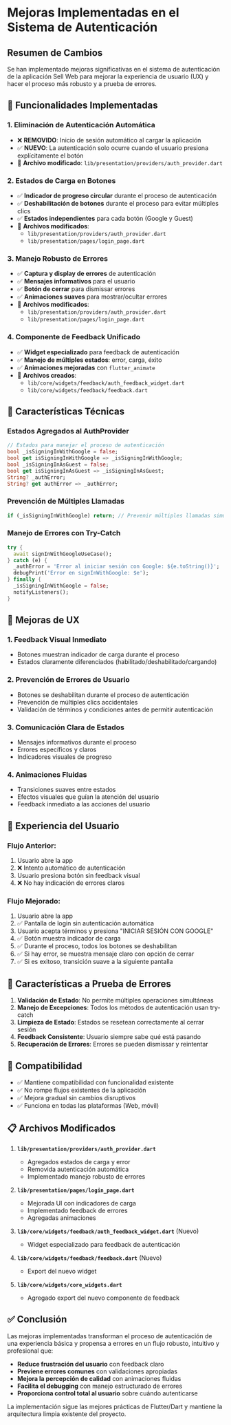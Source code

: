 # Mejoras Implementadas en el Sistema de Autenticación

## Resumen de Cambios

Se han implementado mejoras significativas en el sistema de autenticación de la aplicación Sell Web para mejorar la experiencia de usuario (UX) y hacer el proceso más robusto y a prueba de errores.

## 🚀 Funcionalidades Implementadas

### 1. Eliminación de Autenticación Automática
- ❌ **REMOVIDO**: Inicio de sesión automático al cargar la aplicación
- ✅ **NUEVO**: La autenticación solo ocurre cuando el usuario presiona explícitamente el botón
- 📍 **Archivo modificado**: `lib/presentation/providers/auth_provider.dart`

### 2. Estados de Carga en Botones
- ✅ **Indicador de progreso circular** durante el proceso de autenticación
- ✅ **Deshabilitación de botones** durante el proceso para evitar múltiples clics
- ✅ **Estados independientes** para cada botón (Google y Guest)
- 📍 **Archivos modificados**: 
  - `lib/presentation/providers/auth_provider.dart`
  - `lib/presentation/pages/login_page.dart`

### 3. Manejo Robusto de Errores
- ✅ **Captura y display de errores** de autenticación
- ✅ **Mensajes informativos** para el usuario
- ✅ **Botón de cerrar** para dismissar errores
- ✅ **Animaciones suaves** para mostrar/ocultar errores
- 📍 **Archivos modificados**: 
  - `lib/presentation/providers/auth_provider.dart`
  - `lib/presentation/pages/login_page.dart`

### 4. Componente de Feedback Unificado
- ✅ **Widget especializado** para feedback de autenticación
- ✅ **Manejo de múltiples estados**: error, carga, éxito
- ✅ **Animaciones mejoradas** con `flutter_animate`
- 📍 **Archivos creados**: 
  - `lib/core/widgets/feedback/auth_feedback_widget.dart`
  - `lib/core/widgets/feedback/feedback.dart`

## 🔧 Características Técnicas

### Estados Agregados al AuthProvider
```dart
// Estados para manejar el proceso de autenticación
bool _isSigningInWithGoogle = false;
bool get isSigningInWithGoogle => _isSigningInWithGoogle;
bool _isSigningInAsGuest = false;
bool get isSigningInAsGuest => _isSigningInAsGuest;
String? _authError;
String? get authError => _authError;
```

### Prevención de Múltiples Llamadas
```dart
if (_isSigningInWithGoogle) return; // Prevenir múltiples llamadas simultáneas
```

### Manejo de Errores con Try-Catch
```dart
try {
  await signInWithGoogleUseCase();
} catch (e) {
  _authError = 'Error al iniciar sesión con Google: ${e.toString()}';
  debugPrint('Error en signInWithGoogle: $e');
} finally {
  _isSigningInWithGoogle = false;
  notifyListeners();
}
```

## 🎨 Mejoras de UX

### 1. Feedback Visual Inmediato
- Botones muestran indicador de carga durante el proceso
- Estados claramente diferenciados (habilitado/deshabilitado/cargando)

### 2. Prevención de Errores de Usuario
- Botones se deshabilitan durante el proceso de autenticación
- Prevención de múltiples clics accidentales
- Validación de términos y condiciones antes de permitir autenticación

### 3. Comunicación Clara de Estados
- Mensajes informativos durante el proceso
- Errores específicos y claros
- Indicadores visuales de progreso

### 4. Animaciones Fluidas
- Transiciones suaves entre estados
- Efectos visuales que guían la atención del usuario
- Feedback inmediato a las acciones del usuario

## 📱 Experiencia del Usuario

### Flujo Anterior:
1. Usuario abre la app
2. ❌ Intento automático de autenticación
3. Usuario presiona botón sin feedback visual
4. ❌ No hay indicación de errores claros

### Flujo Mejorado:
1. Usuario abre la app
2. ✅ Pantalla de login sin autenticación automática
3. Usuario acepta términos y presiona "INICIAR SESIÓN CON GOOGLE"
4. ✅ Botón muestra indicador de carga
5. ✅ Durante el proceso, todos los botones se deshabilitan
6. ✅ Si hay error, se muestra mensaje claro con opción de cerrar
7. ✅ Si es exitoso, transición suave a la siguiente pantalla

## 🧪 Características a Prueba de Errores

1. **Validación de Estado**: No permite múltiples operaciones simultáneas
2. **Manejo de Excepciones**: Todos los métodos de autenticación usan try-catch
3. **Limpieza de Estado**: Estados se resetean correctamente al cerrar sesión
4. **Feedback Consistente**: Usuario siempre sabe qué está pasando
5. **Recuperación de Errores**: Errores se pueden dismissar y reintentar

## 🔄 Compatibilidad

- ✅ Mantiene compatibilidad con funcionalidad existente
- ✅ No rompe flujos existentes de la aplicación
- ✅ Mejora gradual sin cambios disruptivos
- ✅ Funciona en todas las plataformas (Web, móvil)

## 📋 Archivos Modificados

1. **`lib/presentation/providers/auth_provider.dart`**
   - Agregados estados de carga y error
   - Removida autenticación automática
   - Implementado manejo robusto de errores

2. **`lib/presentation/pages/login_page.dart`**
   - Mejorada UI con indicadores de carga
   - Implementado feedback de errores
   - Agregadas animaciones

3. **`lib/core/widgets/feedback/auth_feedback_widget.dart`** (Nuevo)
   - Widget especializado para feedback de autenticación

4. **`lib/core/widgets/feedback/feedback.dart`** (Nuevo)
   - Export del nuevo widget

5. **`lib/core/widgets/core_widgets.dart`**
   - Agregado export del nuevo componente de feedback

## ✅ Conclusión

Las mejoras implementadas transforman el proceso de autenticación de una experiencia básica y propensa a errores en un flujo robusto, intuitivo y profesional que:

- **Reduce frustración del usuario** con feedback claro
- **Previene errores comunes** con validaciones apropiadas  
- **Mejora la percepción de calidad** con animaciones fluidas
- **Facilita el debugging** con manejo estructurado de errores
- **Proporciona control total al usuario** sobre cuándo autenticarse

La implementación sigue las mejores prácticas de Flutter/Dart y mantiene la arquitectura limpia existente del proyecto.
